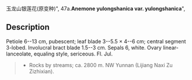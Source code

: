 玉龙山银莲花(原变种)",
47a.**Anemone yulongshanica var. yulongshanica**",

## Description
Petiole 6--13 cm, pubescent; leaf blade 3--5.5 × 4--6 cm; central segment 3-lobed. Involucral bract blade 1.5--3 cm. Sepals 6, white. Ovary linear-lanceolate, equaling style, sericeous. Fl. Jul.

> * Rocks by streams; ca. 2800 m. NW Yunnan (Lijiang Naxi Zu Zizhixian).
